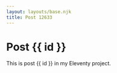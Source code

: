 ```yaml
---
layout: layouts/base.njk
title: Post 12633
---
```


# Post {{ id }}

This is post {{ id }} in my Eleventy project.
